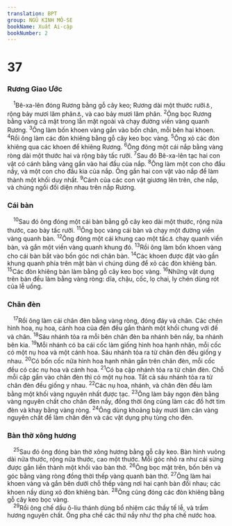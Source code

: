 ```yaml
---
translation: BPT
group: NGŨ KINH MÔ-SE
bookName: Xuất Ai-cập 
bookNumber: 2
---
```


<div class="title"><h1>37</h1><h3>Rương Giao Ước</h3></div>
<span class="verse xu_37_1"> <sup>1</sup>Bê-xa-lên đóng Rương bằng gỗ cây keo; Rương dài một thước rưỡi<a data-toggle="tooltip" data-placement="bottom" title="Nguyên văn, “2,5 cu-bít” (khoảng 1,5 thước tây).">⚓</a>, rộng bảy mươi lăm phân<a data-toggle="tooltip" data-placement="bottom" title="Nguyên văn, “1,5 cu-bít” (khoảng 75 phân tây).">⚓</a>, và cao bảy mươi lăm phân.</span>
<span class="verse xu_37_2"><sup>2</sup>Ông bọc Rương bằng vàng cả mặt trong lẫn mặt ngoài và chạy đường viền vàng quanh Rương.</span>
<span class="verse xu_37_3"><sup>3</sup>Ông làm bốn khoen vàng gắn vào bốn chân, mỗi bên hai khoen.</span>
<span class="verse xu_37_4"><sup>4</sup>Rồi ông làm các đòn khiêng bằng gỗ cây keo bọc vàng.</span>
<span class="verse xu_37_5"><sup>5</sup>Ông xỏ các đòn khiêng qua các khoen để khiêng Rương.</span>
<span class="verse xu_37_6"><sup>6</sup>Ông đóng một cái nắp bằng vàng ròng dài một thước hai và rộng bảy tấc rưỡi.</span>
<span class="verse xu_37_7"><sup>7</sup>Sau đó Bê-xa-lên tạc hai con vật có cánh bằng vàng gắn vào hai đầu của nắp.</span>
<span class="verse xu_37_8"><sup>8</sup>Ông làm một con cho đầu nầy, và một con cho đầu kia của nắp. Ông gắn hai con vật vào nắp để làm thành một khối duy nhất.</span>
<span class="verse xu_37_9"><sup>9</sup>Cánh của các con vật giương lên trên, che nắp, và chúng ngồi đối diện nhau trên nắp Rương.<br/></span>
<div class="title"><h3>Cái bàn</h3></div>
<span class="verse xu_37_10"> <sup>10</sup>Sau đó ông đóng một cái bàn bằng gỗ cây keo dài một thước, rộng nửa thước, cao bảy tấc rưỡi.</span>
<span class="verse xu_37_11"><sup>11</sup>Ông bọc vàng cái bàn và chạy một đường viền vàng quanh bàn.</span>
<span class="verse xu_37_12"><sup>12</sup>Ông đóng một cái khung cao một tấc<a data-toggle="tooltip" data-placement="bottom" title="Nguyên văn, “một nhúm tay” tức bề rộng của 4 ngón tay chụm vào nhau.">⚓</a> chạy quanh viền bàn, và gắn một viền vàng quanh khung đó.</span>
<span class="verse xu_37_13"><sup>13</sup>Rồi ông làm bốn khoen vàng cho cái bàn bắt vào bốn góc nơi chân bàn.</span>
<span class="verse xu_37_14"><sup>14</sup>Các khoen được đặt vào gần khung quanh phía trên mặt bàn vì chúng dùng để xỏ các đòn khiêng bàn.</span>
<span class="verse xu_37_15"><sup>15</sup>Các đòn khiêng bàn làm bằng gỗ cây keo bọc vàng.</span>
<span class="verse xu_37_16"><sup>16</sup>Những vật dụng trên bàn đều làm bằng vàng ròng: dĩa, chậu, cốc, lọ chai, ly chén dùng rót của lễ uống.<br/></span>
<div class="title"><h3>Chân đèn</h3></div>
<span class="verse xu_37_17"> <sup>17</sup>Rồi ông làm cái chân đèn bằng vàng ròng, đóng đáy và chân. Các chén hình hoa, nụ hoa, cánh hoa của đèn đều gắn thành một khối chung với đế và chân.</span>
<span class="verse xu_37_18"><sup>18</sup>Sáu nhánh tỏa ra mỗi bên chân đèn ba nhánh bên nầy, ba nhánh bên kia.</span>
<span class="verse xu_37_19"><sup>19</sup>Mỗi nhánh có ba cái cốc làm giống hình hoa hạnh nhân, mỗi cốc có một nụ hoa và một cánh hoa. Sáu nhánh tỏa ra từ chân đèn đều giống y nhau.</span>
<span class="verse xu_37_20"><sup>20</sup>Có bốn cốc nữa hình hoa hạnh nhân gắn trên chân đèn, mỗi cốc đều có các nụ hoa và cánh hoa.</span>
<span class="verse xu_37_21"><sup>21</sup>Có ba cặp nhánh tỏa ra từ chân đèn. Chỗ mỗi cặp gắn vào chân đèn thì có một nụ hoa. Tất cả sáu nhánh tỏa ra từ chân đèn đều giống y nhau.</span>
<span class="verse xu_37_22"><sup>22</sup>Các nụ hoa, nhánh, và chân đèn đều làm bằng một khối vàng nguyên nhất được tạc.</span>
<span class="verse xu_37_23"><sup>23</sup>Ông làm bảy ngọn đèn bằng vàng nguyên chất cho chân đèn nầy, đồng thời ông cũng làm các đồ hớt tim đèn và khay bằng vàng ròng.</span>
<span class="verse xu_37_24"><sup>24</sup>Ông dùng khoảng bảy mươi lăm cân vàng nguyên chất để làm chân đèn và các vật dụng phụ tùng cho đèn.<br/></span>
<div class="title"><h3>Bàn thờ xông hương</h3></div>
<span class="verse xu_37_25"> <sup>25</sup>Sau đó ông đóng bàn thờ xông hương bằng gỗ cây keo. Bàn hình vuông dài nửa thước, rộng nửa thước, cao một thước. Mỗi góc nhô ra như cái sừng được gắn liền thành một khối vào bàn thờ.</span>
<span class="verse xu_37_26"><sup>26</sup>Ông bọc mặt trên, bốn bên và góc bằng vàng ròng đồng thời thếp vàng quanh bàn thờ.</span>
<span class="verse xu_37_27"><sup>27</sup>Ông làm hai khoen vàng và gắn bên dưới chỗ thếp vàng nơi hai cạnh bàn đối nhau; các khoen nầy dùng xỏ đòn khiêng bàn.</span>
<span class="verse xu_37_28"><sup>28</sup>Ông cũng đóng các đòn khiêng bằng gỗ cây keo bọc vàng.<br/></span>
<span class="verse xu_37_29"> <sup>29</sup>Rồi ông chế dầu ô-liu thánh dùng bổ nhiệm các thầy tế lễ, và trầm hương nguyên chất. Ông pha chế các thứ nầy như thợ pha chế nước hoa.<br/></span>
